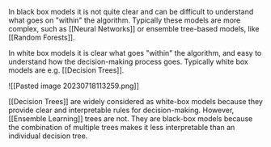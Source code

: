 In black box models it is not quite clear and can be difficult to understand what goes on "within" the algorithm. Typically these models are more complex, such as [[Neural Networks]] or ensemble tree-based models, like [[Random Forests]]. 

In white box models it is clear what goes "within" the algorithm, and easy to understand how the decision-making process goes. Typically white box models are e.g. [[Decision Trees]]. 

![[Pasted image 20230718113259.png]]

[[Decision Trees]] are widely considered as white-box models because they provide clear and interpretable rules for decision-making. However, [[Ensemble Learning]] trees are not. They are black-box models because the combination of multiple trees makes it less interpretable than an individual decision tree.